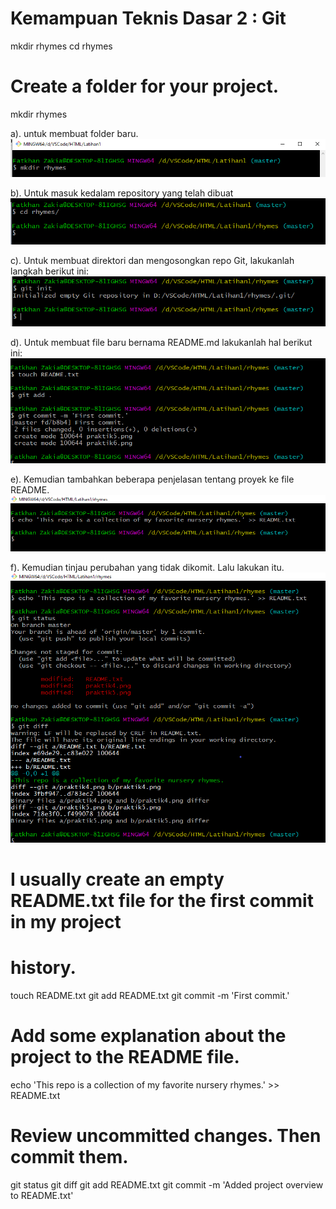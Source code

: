 # Kemampuan Teknis Dasar 2 : Git
mkdir rhymes
cd rhymes

# Create a folder for your project.
mkdir rhymes

a). untuk membuat folder baru.
![praktik 1](https://github.com/FatkhanZakia/rhymes/blob/master/praktik1.png)

b). Untuk masuk kedalam repository yang telah dibuat
![praktik 2](https://github.com/FatkhanZakia/rhymes/blob/master/praktik2.png)

c). Untuk membuat direktori dan mengosongkan repo Git, lakukanlah langkah berikut ini:
![praktik 3](https://github.com/FatkhanZakia/rhymes/blob/master/praktik3.png)

d). Untuk membuat file baru bernama README.md lakukanlah hal berikut ini:
![praktik 4](https://github.com/FatkhanZakia/rhymes/blob/master/praktik4.png)

e). Kemudian tambahkan beberapa penjelasan tentang proyek ke file README.
![praktik 5](https://github.com/FatkhanZakia/rhymes/blob/master/praktik5.png)

f). Kemudian tinjau perubahan yang tidak dikomit. Lalu lakukan itu.
![praktik 6](https://github.com/FatkhanZakia/rhymes/blob/master/praktik6.png)







# I usually create an empty README.txt file for the first commit in my project
# history. 
touch README.txt 
git add README.txt 
git commit -m 'First commit.' 

# Add some explanation about the project to the README file.
echo 'This repo is a collection of my favorite nursery rhymes.' >> README.txt

# Review uncommitted changes. Then commit them.
git status
git diff
git add README.txt
git commit -m 'Added project overview to README.txt'